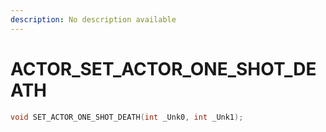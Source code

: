```yaml
---
description: No description available 
---
```


# ACTOR\_SET_ACTOR_ONE_SHOT_DEATH

```cpp
void SET_ACTOR_ONE_SHOT_DEATH(int _Unk0, int _Unk1);
```